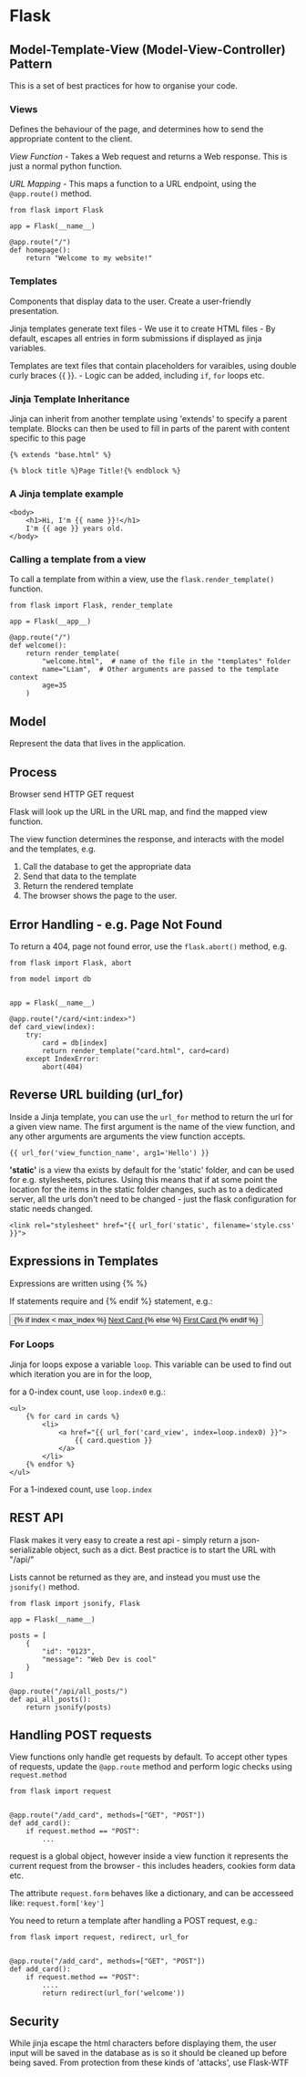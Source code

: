 # Flask

## Model-Template-View (Model-View-Controller) Pattern
This is a set of best practices for how to organise your code.

### Views
Defines the behaviour of the page, and determines how to send the appropriate content to the client.

*View Function* - Takes a Web request and returns a Web response. This is just a normal python function.

*URL Mapping* - This maps a function to a URL endpoint, using the `@app.route()` method.

```
from flask import Flask

app = Flask(__name__)

@app.route("/")
def homepage():
    return "Welcome to my website!"
```

### Templates
Components that display data to the user. Create a user-friendly presentation.

Jinja templates generate text files
    - We use it to create HTML files
    - By default, escapes all entries in form submissions if displayed as jinja variables.
    
Templates are text files that contain placeholders for varaibles, using double curly braces {{ }}.
    - Logic can be added, including `if`, `for` loops etc.
    
### Jinja Template Inheritance
Jinja can inherit from another template using 'extends' to specify a parent template. Blocks can then be used to fill in parts of the parent with content specific to this page

```
{% extends "base.html" %}

{% block title %}Page Title!{% endblock %}
```
    
### A Jinja template example
<html>
    <head>
        <title>{{ name }}'s Page</title>
    </head>
    
    <body>
        <h1>Hi, I'm {{ name }}!</h1>
        I'm {{ age }} years old.
    </body>
</html>

### Calling a template from a view
To call a template from within a view, use the `flask.render_template()` function.

```
from flask import Flask, render_template

app = Flask(__app__)

@app.route("/")
def welcome():
    return render_template(
        "welcome.html",  # name of the file in the "templates" folder
        name="Liam",  # Other arguments are passed to the template context
        age=35
    )
```

## Model
Represent the data that lives in the application.


## Process
Browser send HTTP GET request

Flask will look up the URL in the URL map, and find the mapped view function.

The view function determines the response, and interacts with the model and the templates, e.g.
1. Call the database to get the appropriate data
2. Send that data to the template
3. Return the rendered template
4. The browser shows the page to the user.

## Error Handling - e.g. Page Not Found
To return a 404, page not found error, use the `flask.abort()` method, e.g.

```
from flask import Flask, abort

from model import db


app = Flask(__name__)

@app.route("/card/<int:index>")
def card_view(index):
    try:
        card = db[index]
        return render_template("card.html", card=card)
    except IndexError:
        abort(404)
```


## Reverse URL building (url_for)
Inside a Jinja template, you can use the `url_for` method to return the url for a given view name. The first argument is the name of the view function, and any other arguments are arguments the view function accepts.

```
{{ url_for('view_function_name', arg1='Hello') }}
```

**'static'** is a view tha exists by default for the 'static' folder, and can be used for e.g. stylesheets, pictures. Using this means that if at some point the location for the items in the static folder changes, such as to a dedicated server, all the urls don't need to be changed - just the flask configuration for static needs changed.

```
<link rel="stylesheet" href="{{ url_for('static', filename='style.css' }}">
```


## Expressions in Templates
Expressions are written using {% %}

If statements require and {% endif %} statement, e.g.:

<button>
    {% if index < max_index %}
        <a href="{{ url_for('card_view', index=index + 1) }}">
            Next Card
        </a>
    {% else %}
        <a href="{{ url_for('card_view', index=0) }}">
            First Card
        </a>
    {% endif %}
</button>

### For Loops
Jinja for loops expose a variable `loop`. This variable can be used to find out which iteration you are in for the loop, 

for a 0-index count, use `loop.index0` e.g.:

```
<ul>
    {% for card in cards %}
        <li>
            <a href="{{ url_for('card_view', index=loop.index0) }}">
                {{ card.question }}
            </a>
        </li>
    {% endfor %}
</ul>
``` 

For a 1-indexed count, use `loop.index`


## REST API
Flask makes it very easy to create a rest api - simply return a json-serializable object, such as a dict. Best practice is to start the URL with "/api/"

Lists cannot be returned as they are, and instead you must use the `jsonify()` method. 

```
from flask import jsonify, Flask

app = Flask(__name__)

posts = [
    {
        "id": "0123",
        "message": "Web Dev is cool"
    }
]

@app.route("/api/all_posts/")
def api_all_posts():
    return jsonify(posts)

```

## Handling POST requests
View functions only handle get requests by default. To accept other types of requests, update the `@app.route` method and perform logic checks using `request.method`

```
from flask import request


@app.route("/add_card", methods=["GET", "POST"])
def add_card():
    if request.method == "POST":
        ...
```

request is a global object, however inside a view function it represents the current request from the browser - this includes headers, cookies form data etc.

The attribute `request.form` behaves like a dictionary, and can be accesseed like: `request.form['key']`

You need to return a template after handling a POST request, e.g.:

```
from flask import request, redirect, url_for


@app.route("/add_card", methods=["GET", "POST"])
def add_card():
    if request.method == "POST":
        ....
        return redirect(url_for('welcome'))
```

## Security
While jinja escape the html characters before displaying them, the user input will be saved in the database as is so it should be cleaned up before being saved. From protection from these kinds of 'attacks', use Flask-WTF
